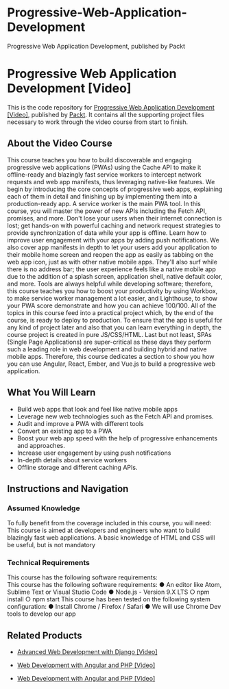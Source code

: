 # Progressive-Web-Application-Development
Progressive Web Application Development, published by Packt
# Progressive Web Application Development [Video]
This is the code repository for [Progressive Web Application Development [Video]](https://www.packtpub.com/application-development/progressive-web-application-development-video?utm_source=github&utm_medium=repository&utm_campaign=9781787285958), published by [Packt](https://www.packtpub.com/?utm_source=github). It contains all the supporting project files necessary to work through the video course from start to finish.
## About the Video Course
This course teaches you how to build discoverable and engaging progressive web applications (PWAs) using the Cache API to make it offline-ready and blazingly fast service workers to intercept network requests and web app manifests, thus leveraging native-like features.
We begin by introducing the core concepts of progressive web apps, explaining each of them in detail and finishing up by implementing them into a production-ready app.
A service worker is the main PWA tool. In this course, you will master the power of new APIs including the Fetch API, promises, and more. Don't lose your users when their internet connection is lost; get hands-on with powerful caching and network request strategies to provide synchronization of data while your app is offline. Learn how to improve user engagement with your apps by adding push notifications.
We also cover app manifests in depth to let your users add your application to their mobile home screen and reopen the app as easily as tabbing on the web app icon, just as with other native mobile apps. They'll also surf while there is no address bar; the user experience feels like a native mobile app due to the addition of a splash screen, application shell, native default color, and more.
Tools are always helpful while developing software; therefore, this course teaches you how to boost your productivity by using Workbox, to make service worker management a lot easier, and Lighthouse, to show your PWA score demonstrate and how you can achieve 100/100.
All of the topics in this course feed into a practical project which, by the end of the course, is ready to deploy to production. To ensure that the app is useful for any kind of project later and also that you can learn everything in depth, the course project is created in pure JS/CSS/HTML.
Last but not least, SPAs (Single Page Applications) are super-critical as these days they perform such a leading role in web development and building hybrid and native mobile apps. Therefore, this course dedicates a section to show you how you can use Angular, React, Ember, and Vue.js to build a progressive web application.

<H2>What You Will Learn</H2>
<DIV class=book-info-will-learn-text>
<UL>
<LI>Build web apps that look and feel like native mobile apps&nbsp; 
<LI>Leverage new web technologies such as the Fetch API and promises. 
<LI>Audit and improve a PWA with different tools 
<LI>Convert an existing app to a PWA 
<LI>Boost your web app speed with the help of progressive enhancements and approaches.
<LI>Increase user engagement by using push notifications
<LI>In-depth details about service workers
<LI>Offline storage and different caching APIs.</LI></UL></DIV>

## Instructions and Navigation
### Assumed Knowledge
To fully benefit from the coverage included in this course, you will need:<br/>
This course is aimed at developers and engineers who want to build blazingly fast web applications. A basic knowledge of HTML and CSS will be useful, but is not mandatory
### Technical Requirements
This course has the following software requirements:<br/>
This course has the following software requirements:
●	An editor like Atom, Sublime Text or Visual Studio Code
●	Node.js - Version 9.X LTS
○	npm install
○	npm start
This course has been tested on the following system configuration:
●	Install Chrome / Firefox / Safari 
●	We will use Chrome Dev tools to develop our app


## Related Products
* [Advanced Web Development with Django [Video]](https://www.packtpub.com/web-development/advanced-web-development-django-video?utm_source=github&utm_medium=repository&utm_campaign=9781788628587)

* [Web Development with Angular and PHP [Video]](https://www.packtpub.com/web-development/web-development-angular-and-php-video?utm_source=github&utm_medium=repository&utm_campaign=9781788394321)

* [Web Development with Angular and PHP [Video]](https://www.packtpub.com/web-development/web-development-angular-and-php-video?utm_source=github&utm_medium=repository&utm_campaign=9781788394321)

